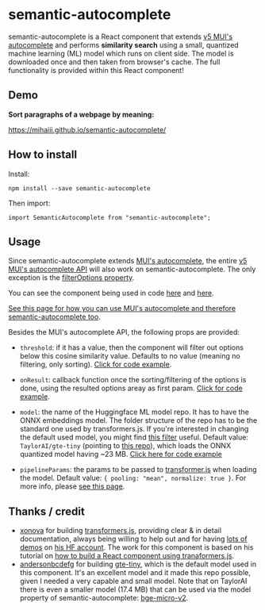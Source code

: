 # semantic-autocomplete

semantic-autocomplete is a React component that extends [v5 MUI's autocomplete](https://v5.mui.com/material-ui/react-autocomplete/) and performs **similarity search** using a small, quantized machine learning (ML) model which runs on client side. The model is downloaded once and then taken from browser's cache. The full functionality is provided within this React component!

## Demo

**Sort paragraphs of a webpage by meaning:**

https://mihaiii.github.io/semantic-autocomplete/

## How to install
Install:

`npm install --save semantic-autocomplete`

Then import:

`import SemanticAutocomplete from "semantic-autocomplete";`
## Usage

Since semantic-autocomplete extends [MUI's autocomplete](https://v5.mui.com/material-ui/react-autocomplete/), the entire [v5 MUI's autocomplete API](https://v5.mui.com/material-ui/api/autocomplete/) will also work on semantic-autocomplete. The only exception is the [filterOptions property](https://mui.com/material-ui/react-autocomplete/#custom-filter).

You can see the component being used in code [here](https://github.com/Mihaiii/semantic-autocomplete/blob/6d312a6264b7c3b79d053e23d3cdb4cf226196a1/demos/paragraphs_as_options/App.jsx#L26-L34) and [here](https://github.com/Mihaiii/semantic-autocomplete/blob/6d312a6264b7c3b79d053e23d3cdb4cf226196a1/demos/simple_autocomplete/App.jsx#L107-L112).


[See this page for how you can use MUI's autocomplete and therefore semantic-autocomplete too](https://v5.mui.com/material-ui/react-autocomplete/). 

Besides the MUI's autocomplete API, the following props are provided:

- `threshold`: if it has a value, then the component will filter out options below this cosine similarity value. Defaults to no value (meaning no filtering, only sorting). [Click for code example](https://github.com/Mihaiii/semantic-autocomplete/blob/6d312a6264b7c3b79d053e23d3cdb4cf226196a1/demos/simple_autocomplete/App.jsx#L110).

- `onResult`: callback function once the sorting/filtering of the options is done, using the resulted options areay as first param. [Click for code example](https://github.com/Mihaiii/semantic-autocomplete/blob/6d312a6264b7c3b79d053e23d3cdb4cf226196a1/demos/paragraphs_as_options/App.jsx#L29).

- `model`: the name of the Huggingface ML model repo. It has to have the ONNX embeddings model. The folder structure of the repo has to be the standard one used by transformers.js. If you're interested in changing the default used model, you might find [this filter](https://huggingface.co/models?pipeline_tag=sentence-similarity&library=onnx&sort=trending) useful. Default value: `TaylorAI/gte-tiny` (pointing to [this repo](https://huggingface.co/TaylorAI/gte-tiny)), which loads the ONNX quantized model having ~23 MB. [Click here for code example](https://github.com/Mihaiii/semantic-autocomplete/blob/b16115492466eb1502107cf4581a804cb1dcbbe4/demos/simple_autocomplete/App.jsx#L115)

- `pipelineParams`: the params to be passed to [transformer.js](https://github.com/xenova/transformers.js) when loading the model. Default value: `{ pooling: "mean", normalize: true }`. For more info, please [see this page](https://huggingface.co/docs/transformers.js/api/pipelines#module_pipelines.FeatureExtractionPipeline).

## Thanks / credit
- [xonova](https://x.com/xenovacom?t=Mw1h_1joKgfrUXR_wl9Wrg&s=09) for building [transformers.js](https://github.com/xenova/transformers.js), providing clear & in detail documentation, always being willing to help out and for having [lots of demos](https://github.com/xenova/transformers.js/tree/main/examples) on [his HF account](https://huggingface.co/Xenova). The work for this component is based on his tutorial on [how to build a React component using tranaformers.js](https://huggingface.co/docs/transformers.js/en/tutorials/react).
- [andersonbcdefg](https://x.com/andersonbcdefg?t=0Nkr_SRk-fMUrU_Kp0Wm5w&s=09) for building [gte-tiny](https://huggingface.co/TaylorAI/gte-tiny), which is the default model used in this component. It's an excellent model and it made this repo possible, given I needed a very capable and small model. Note that on TaylorAI there is even a smaller model (17.4 MB) that can be used via the model property of semantic-autocomplete: [bge-micro-v2](https://huggingface.co/TaylorAI/bge-micro-v2).
